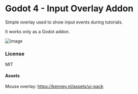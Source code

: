 # Godot 4 - Input Overlay Addon

Simple overlay used to show input events during tutorials.

It works only as a Godot addon.

![image](https://user-images.githubusercontent.com/6860637/224542613-44beec38-59f8-42db-9791-663c2fbe5e10.png)

### License

MIT

#### Assets

Mouse overlay: https://kenney.nl/assets/ui-pack
